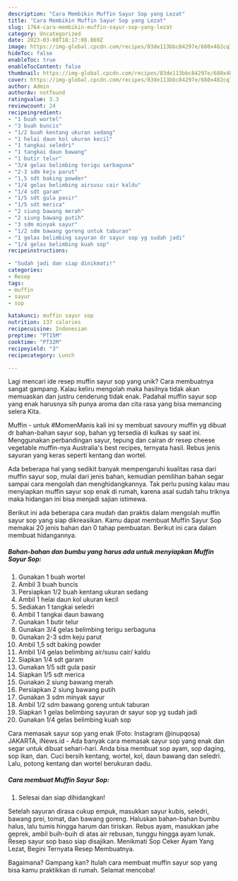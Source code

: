 ```yaml
---
description: "Cara Membikin Muffin Sayur Sop yang Lezat"
title: "Cara Membikin Muffin Sayur Sop yang Lezat"
slug: 1764-cara-membikin-muffin-sayur-sop-yang-lezat
category: Uncategorized
date: 2023-03-08T18:17:08.869Z
image: https://img-global.cpcdn.com/recipes/83de113bbc84297e/680x482cq70/muffin-sayur-sop-foto-resep-utama.jpg
hideToc: false
enableToc: true
enableTocContent: false
thumbnail: https://img-global.cpcdn.com/recipes/83de113bbc84297e/680x482cq70/muffin-sayur-sop-foto-resep-utama.jpg
cover: https://img-global.cpcdn.com/recipes/83de113bbc84297e/680x482cq70/muffin-sayur-sop-foto-resep-utama.jpg
author: Admin
authorAv: notfound
ratingvalue: 3.3
reviewcount: 24
recipeingredient:
- "1 buah wortel"
- "3 buah buncis"
- "1/2 buah kentang ukuran sedang"
- "1 helai daun kol ukuran kecil"
- "1 tangkai seledri"
- "1 tangkai daun bawang"
- "1 butir telur"
- "3/4 gelas belimbing terigu serbaguna"
- "2-3 sdm keju parut"
- "1,5 sdt baking powder"
- "1/4 gelas belimbing airsusu cair kaldu"
- "1/4 sdt garam"
- "1/5 sdt gula pasir"
- "1/5 sdt merica"
- "2 siung bawang merah"
- "2 siung bawang putih"
- "3 sdm minyak sayur"
- "1/2 sdm bawang goreng untuk taburan"
- "1 gelas belimbing sayuran dr sayur sop yg sudah jadi"
- "1/4 gelas belimbing kuah sop"
recipeinstructions:

- "Sudah jadi dan siap dinikmati!"
categories:
- Resep
tags:
- muffin
- sayur
- sop

katakunci: muffin sayur sop 
nutrition: 137 calories
recipecuisine: Indonesian
preptime: "PT15M"
cooktime: "PT32M"
recipeyield: "3"
recipecategory: Lunch

---
```





Lagi mencari ide resep muffin sayur sop yang unik? Cara membuatnya sangat gampang. Kalau keliru mengolah maka hasilnya tidak akan memuaskan dan justru cenderung tidak enak. Padahal muffin sayur sop yang enak harusnya sih punya aroma dan cita rasa yang bisa memancing selera Kita.





Muffin - untuk #MomenManis kali ini sy membuat savoury muffin yg dibuat dr bahan-bahan sayur sop, bahan yg tersedia di kulkas sy saat ini. Menggunakan perbandingan sayur, tepung dan cairan dr resep cheese vegetable muffin-nya Australia&#39;s best recipes, ternyata hasil. Rebus jenis sayuran yang keras seperti kentang dan wortel.

Ada beberapa hal yang sedikit banyak mempengaruhi kualitas rasa dari muffin sayur sop, mulai dari jenis bahan, kemudian pemilihan bahan segar sampai cara mengolah dan menghidangkannya. Tak perlu pusing kalau mau menyiapkan muffin sayur sop enak di rumah, karena asal sudah tahu triknya maka hidangan ini bisa menjadi sajian istimewa.






Berikut ini ada beberapa cara mudah dan praktis dalam mengolah muffin sayur sop yang siap dikreasikan. Kamu dapat membuat Muffin Sayur Sop memakai 20 jenis bahan dan 0 tahap pembuatan. Berikut ini cara dalam membuat hidangannya.

<!--inarticleads1-->

##### Bahan-bahan dan bumbu yang harus ada untuk menyiapkan Muffin Sayur Sop:

1. Gunakan 1 buah wortel
1. Ambil 3 buah buncis
1. Persiapkan 1/2 buah kentang ukuran sedang
1. Ambil 1 helai daun kol ukuran kecil
1. Sediakan 1 tangkai seledri
1. Ambil 1 tangkai daun bawang
1. Gunakan 1 butir telur
1. Gunakan 3/4 gelas belimbing terigu serbaguna
1. Gunakan 2-3 sdm keju parut
1. Ambil 1,5 sdt baking powder
1. Ambil 1/4 gelas belimbing air/susu cair/ kaldu
1. Siapkan 1/4 sdt garam
1. Gunakan 1/5 sdt gula pasir
1. Siapkan 1/5 sdt merica
1. Gunakan 2 siung bawang merah
1. Persiapkan 2 siung bawang putih
1. Gunakan 3 sdm minyak sayur
1. Ambil 1/2 sdm bawang goreng untuk taburan
1. Siapkan 1 gelas belimbing sayuran dr sayur sop yg sudah jadi
1. Gunakan 1/4 gelas belimbing kuah sop


Cara memasak sayur sop yang enak (Foto: Instagram @inupqosa) JAKARTA, iNews.id - Ada banyak cara memasak sayur sop yang enak dan segar untuk dibuat sehari-hari. Anda bisa membuat sop ayam, sop daging, sop ikan, dan. Cuci bersih kentang, wortel, kol, daun bawang dan seledri. Lalu, potong kentang dan wortel berukuran dadu. 

<!--inarticleads2-->

##### Cara membuat Muffin Sayur Sop:


1. Selesai dan siap dihidangkan!

Setelah sayuran dirasa cukup empuk, masukkan sayur kubis, seledri, bawang prei, tomat, dan bawang goreng. Haluskan bahan-bahan bumbu halus, lalu tumis hingga harum dan tiriskan. Rebus ayam, masukkan jahe geprek, ambil buih-buih di atas air rebusan, tunggu hingga ayam lunak. Resep sayur sop baso siap disajikan. Menikmati Sop Ceker Ayam Yang Lezat, Begini Ternyata Resep Membuatnya. 

Bagaimana? Gampang kan? Itulah cara membuat muffin sayur sop yang bisa kamu praktikkan di rumah. Selamat mencoba!
